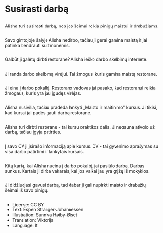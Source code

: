 # Susirasti darbą

##
Alisha turi susirasti darbą, nes jos šeimai reikia pinigų maistui ir drabužiams.

##
Savo gimtojoje šalyje Alisha nedirbo, tačiau ji gerai gamina maistą ir jai patinka bendrauti su žmonėmis.

##
Galbūt ji galėtų dirbti restorane? Alisha ieško darbo skelbimų internete.

##
Ji randa darbo skelbimą virėjui. Tai žmogus, kuris gamina maistą restorane.

##
Ji eina į darbo pokalbį. Restorano vadovas jai pasako, kad restoranui reikia žmogaus, kuris yra jau įgudęs virėjas.

##
Alisha nusivilia, tačiau pradeda lankyti „Maisto ir maitinimo" kursus. Ji tikisi, kad kursai jai padės gauti darbą restorane.

##
Alisha turi dirbti restorane - tai kursų praktikos dalis. Ji negauna atlygio už darbą, tačiau įgyja patirties.

##
Į savo CV ji įsirašo informaciją apie kursus. CV - tai gyvenimo aprašymas su visa darbo patirtimi ir lankytais kursais.

##
Kitą kartą, kai Alisha nueina į darbo pokalbį, jai pasiūlo darbą. Darbas sunkus. Kartais ji dirba vakarais, kai jos vaikai jau yra grįžę iš mokyklos.

##
Ji didžiuojasi gavusi darbą, tad dabar ji gali nupirkti maisto ir drabužių šeimai iš savo pinigų.

##
* License: CC BY
* Text: Espen Stranger-Johannessen
* Illustration: Sunniva Høiby-Øiset
* Translation: Viktorija
* Language: lt
